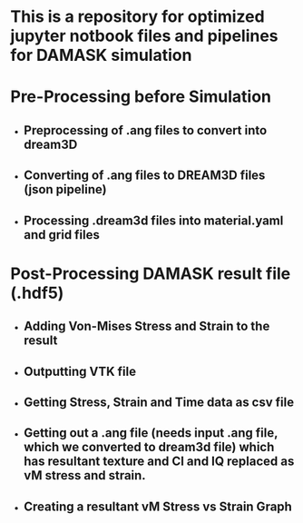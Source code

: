 # This is a repository for optimized jupyter notbook files and pipelines for DAMASK simulation

# Pre-Processing before Simulation

- ## Preprocessing of .ang files to convert into dream3D
- ## Converting of .ang files to DREAM3D files (json pipeline)
- ## Processing .dream3d files into material.yaml and grid files


# Post-Processing DAMASK result file (.hdf5)

- ## Adding Von-Mises Stress and Strain to the result
- ## Outputting VTK file
- ## Getting Stress, Strain and Time data as csv file
- ## Getting out a .ang file (needs input .ang file, which we converted to dream3d file) which has resultant texture and CI and IQ replaced as vM stress and strain.
- ## Creating a resultant vM Stress vs Strain Graph


